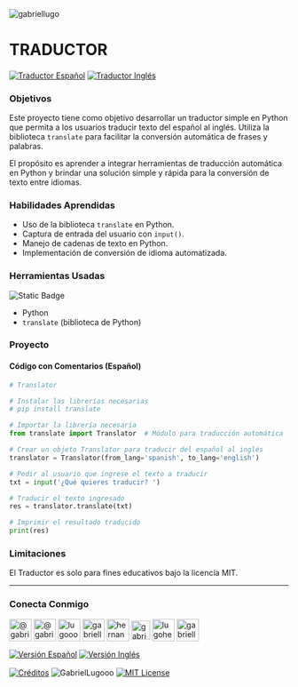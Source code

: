 <img align="center" src="https://media.licdn.com/dms/image/v2/D4D16AQGUNxQ7NSC05A/profile-displaybackgroundimage-shrink_350_1400/profile-displaybackgroundimage-shrink_350_1400/0/1738695150340?e=1744243200&v=beta&t=oXX-ixT9bR3dJcYCLv4KBs5wjKFoeP0524kFGHQMYmQ" alt="gabriellugo" />

# TRADUCTOR

<a href="https://github.com/GabrielLugooo/Translator/blob/main/README%20Spanish.md" target="_blank" rel="noreferrer noopener"> <img align="center" src="https://img.shields.io/badge/Traductor%20Español-000000" alt="Traductor Español" /></a>
<a href="https://github.com/GabrielLugooo/Translator" target="_blank" rel="noreferrer noopener"> <img align="center" src="https://img.shields.io/badge/Traductor%20Inglés-green" alt="Traductor Inglés" /></a>

### Objetivos

Este proyecto tiene como objetivo desarrollar un traductor simple en Python que permita a los usuarios traducir texto del español al inglés. Utiliza la biblioteca `translate` para facilitar la conversión automática de frases y palabras.

El propósito es aprender a integrar herramientas de traducción automática en Python y brindar una solución simple y rápida para la conversión de texto entre idiomas.

### Habilidades Aprendidas

- Uso de la biblioteca `translate` en Python.
- Captura de entrada del usuario con `input()`.
- Manejo de cadenas de texto en Python.
- Implementación de conversión de idioma automatizada.

### Herramientas Usadas

![Static Badge](https://img.shields.io/badge/Python-000000?logo=python&logoSize=auto)

- Python
- `translate` (biblioteca de Python)

### Proyecto

#### Código con Comentarios (Español)

```python
# Translator

# Instalar las librerías necesarias
# pip install translate

# Importar la librería necesaria
from translate import Translator  # Módulo para traducción automática

# Crear un objeto Translator para traducir del español al inglés
translator = Translator(from_lang='spanish', to_lang='english')

# Pedir al usuario que ingrese el texto a traducir
txt = input('¿Qué quieres traducir? ')

# Traducir el texto ingresado
res = translator.translate(txt)

# Imprimir el resultado traducido
print(res)
```

### Limitaciones

El Traductor es solo para fines educativos bajo la licencia MIT.

---

<h3 align="left">Conecta Conmigo</h3>

<p align="left">
<a href="https://www.youtube.com/@gabriellugooo" target="_blank" rel="noreferrer noopener"> <img align="center" src="https://img.icons8.com/?size=50&id=55200&format=png" alt="@gabriellugooo" height="40" width="40" /></a>
<a href="http://www.tiktok.com/@gabriellugooo" target="_blank" rel="noreferrer noopener"> <img align="center" src="https://img.icons8.com/?size=50&id=118638&format=png" alt="@gabriellugooo" height="40" width="40" /></a>
<a href="https://instagram.com/lugooogabriel" target="_blank" rel="noreferrer noopener"> <img align="center" src="https://img.icons8.com/?size=50&id=32309&format=png" alt="lugooogabriel" height="40" width="40" /></a>
<a href="https://twitter.com/gabriellugo__" target="_blank" rel="noreferrer noopener"> <img align="center" src="https://img.icons8.com/?size=50&id=phOKFKYpe00C&format=png" alt="gabriellugo__" height="40" width="40" /></a>
<a href="https://www.linkedin.com/in/hernando-gabriel-lugo" target="_blank" rel="noreferrer noopener"> <img align="center" src="https://img.icons8.com/?size=50&id=8808&format=png" alt="hernando-gabriel-lugo" height="40" width="40" /></a>
<a href="https://github.com/GabrielLugooo" target="_blank" rel="noreferrer noopener"> <img align="center" src="https://img.icons8.com/?size=80&id=AngkmzgE6d3E&format=png" alt="gabriellugooo" height="34" width="34" /></a>
<a href="mailto:lugohernandogabriel@gmail.com"> <img align="center" src="https://img.icons8.com/?size=50&id=38036&format=png" alt="lugohernandogabriel@gmail.com" height="40" width="40" /></a>
<a href="https://linktr.ee/gabriellugooo" target="_blank" rel="noreferrer noopener"> <img align="center" src="https://simpleicons.org/icons/linktree.svg" alt="gabriellugooo" height="40" width="40" /></a>
</p>

<p align="left">
<a href="https://github.com/GabrielLugooo/GabrielLugooo/blob/main/Readme%20Spanish.md" target="_blank" rel="noreferrer noopener"> <img align="center" src="https://img.shields.io/badge/Versión%20Español-000000" alt="Versión Español" /></a>
<a href="https://github.com/GabrielLugooo/GabrielLugooo/blob/main/README.md" target="_blank" rel="noreferrer noopener"> <img align="center" src="https://img.shields.io/badge/Versión%20Inglés-Green" alt="Versión Inglés" /></a>

</p>

<a href="https://linktr.ee/gabriellugooo" target="_blank" rel="noreferrer noopener"> <img align="center" src="https://img.shields.io/badge/Créditos-Gabriel%20Lugo-green" alt="Créditos" /></a>
<img align="center" src="https://komarev.com/ghpvc/?username=GabrielLugoo&label=Vistas%20del%20Perfil&color=green&base=2000" alt="GabrielLugooo" />
<a href="" target="_blank" rel="noreferrer noopener"> <img align="center" src="https://img.shields.io/badge/License-MIT-green" alt="MIT License" /></a>

